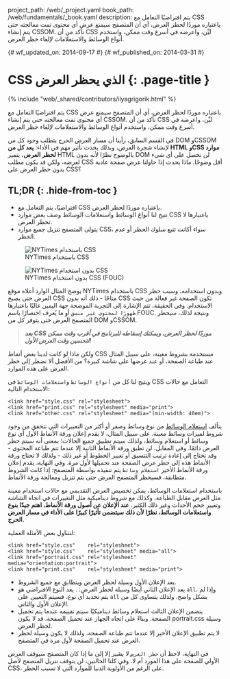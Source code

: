 project_path: /web/_project.yaml
book_path: /web/fundamentals/_book.yaml
description: يتم افتراضيًا التعامل مع CSS باعتباره موردًا لحظر العرض، أي أن المتصفح سيمنع عرض أي محتوى تمت معالجته حتى يتم إنشاء CSSOM. تأكد من أن CSS ليِّن، واعرضه في أسرع وقت ممكن، واستخدم أنواع الوسائط والاستعلامات لإلغاء حظر العرض.

{# wf_updated_on: 2014-09-17 #}
{# wf_published_on: 2014-03-31 #}

# CSS الذي يحظر العرض {: .page-title }

{% include "web/_shared/contributors/ilyagrigorik.html" %}


يتم افتراضيًا التعامل مع CSS باعتباره موردًا لحظر العرض، أي أن المتصفح سيمنع عرض أي محتوى تمت معالجته حتى يتم إنشاء CSSOM. تأكد من أن CSS ليِّن، واعرضه في أسرع وقت ممكن، واستخدم أنواع الوسائط والاستعلامات لإلغاء حظر العرض.



في القسم السابق، رأينا أن مسار العرض الحرج يتطلب وجود كل من DOM وCSSOM لإنشاء شجرة العرض، وبذلك يحدث تأثير مهم في الأداء: **يعد كل من HTML وCSS موارد لحظر العرض.** يتميز HTML بالوضوح نظرًا لأنه بدون DOM لن نحصل على أي شيء لعرضه، ولكن قد يكون مطلب CSS أقل وضوحًا. ماذا يحدث إذا حاولنا عرض صفحة عادية بدون حظر العرض على CSS؟

## TL;DR {: .hide-from-toc }
- افتراضيًا، يتم التعامل مع CSS باعتباره موردًا لحظر العرض.
- تتيح لنا أنواع الوسائط واستعلامات الوسائط وصف بعض موارد CSS باعتبارها لا تحظر العرض.
- يتولى المتصفح تنزيل جميع موارد CSS، سواء أكانت تتبع سلوك الحظر أو عدم الحظر.

<figure class="attempt-left">
  <img src="images/nytimes-css-device.png" alt="NYTimes باستخدام CSS">
  <figcaption>NYTimes باستخدام CSS</figcaption>
</figure>
<figure class="attempt-right">
  <img src="images/nytimes-nocss-device.png" alt="NYTimes بدون استخدام CSS">
  <figcaption>NYTimes بدون استخدام CSS (FOUC)</figcaption>
</figure>

<div class="clearfix"></div>

يوضح المثال الوارد أعلاه موقع NYTimes باستخدام CSS وبدون استخدامه، وسبب حظر العرض حتى يصبح CSS متاحًا - ذلك أنه بدون CSS تكون الصفحة غير فعالة من حيث الاستخدام. وفي الحقيقة، تتم الإشارة إلى التجربة الموضحة جهة اليمين غالبًا باعتبارها `ظهورًا لمحتوى غير منسق` أو ما يُعرف اختصارًا باسم FOUC. ونتيجة لذلك، سيحظر المتصفح العرض حتى يتوفر كل من DOM وCSSOM.



> **_يعد CSS موردًا لحظر العرض، ويمكنك إسقاطه للبرنامج في أقرب وقت ممكن لتحسين وقت العرض الأول!_**

ولكن ماذا لو كانت لدينا بعض أنماط CSS مستخدمة بشروط معينة، على سبيل المثال عند طباعة الصفحة، أو عند عرضها على شاشة كبيرة؟ من الأفضل ألا نضطر إلى حظر العرض على هذه الموارد.

ويتيح لنا كل من `أنواع الوسائط` و`استعلامات الوسائط` في CSS التعامل مع حالات الاستخدام التالية:


    <link href="style.css" rel="stylesheet">
    <link href="print.css" rel="stylesheet" media="print">
    <link href="other.css" rel="stylesheet" media="(min-width: 40em)">
    

يتألف [استعلام الوسائط](/web/fundamentals/design-and-ui/responsive/) من نوع وسائط وصفر أو أكثر من التعبيرات التي تتحقق من وجود شروط لميزات وسائط معينة. على سبيل المثال، لا يقدم إعلان ورقة الأنماط الأول أي نوع وسائط أو استعلام وسائط، ولذلك سيتم تطبيق جميع الحالات؛ بمعنى أنه سيتم حظر العرض دائمًا. وفي المقابل، لن تطبق ورقة الأنماط الثانية إلا عندما تتم طباعة المحتوى - وقد تحتاج إلى إعادة ترتيب التنسيق أو تغيير الخطوط أو غير ذلك - ولذلك لا تحتاج ورقة الأنماط هذه إلى حظر عرض الصفحة عند تحميلها لأول مرة. وفي النهاية، يقدم إعلان ورقة الأنماط الأخير `استعلام وسائط` يتم تنفيذه بواسطة المتصفح: إذا كانت الشروط متطابقة، فسيحظر المتصفح العرض حتى يتم تنزيل ومعالجة ورقة الأنماط.

باستخدام استعلامات الوسائط، يمكن تخصيص العرض التقديمي مع حالات استخدام معينة مثل العرض مقابل الطباعة، وكذلك مع شروط ديناميكية مثل التغييرات في اتجاه الشاشة وتغيير حجم الأحداث وغير ذلك الكثير. **عند الإعلان عن أصول ورقة الأنماط، اهتم جيدًا بنوع واستعلامات الوسائط، نظرًا لأن ذلك سيتضمن تأثيرًا كبيرًا على الأداء في مسار العرض الحرج.**

لنتناول بعض الأمثلة العملية:


    <link href="style.css"    rel="stylesheet">
    <link href="style.css"    rel="stylesheet" media="all">
    <link href="portrait.css" rel="stylesheet" media="orientation:portrait">
    <link href="print.css"    rel="stylesheet" media="print">
    

* يعد الإعلان الأول وسيلة لحظر العرض ويتطابق مع جميع الشروط.
* يعد الإعلان الثاني أيضًا وسيلة لحظر العرض: . يعد النوع الافتراضي هو `all`، وإذا لم يتم تحديد أي نوع، فسيتم التعيين على `all` بشكل واضح. ولذلك يتساوى كل من الإعلان الأول والثاني.
* يتضمن الإعلان الثالث استعلام وسائط ديناميكيًا سيتم تقييمه عندما يتم تحميل الصفحة. وبناءً على اتجاه الجهاز عند تحميل الصفحة، قد لا يكون portrait.css وسيلة لحظر العرض.
* لا يتم تطبيق الإعلان الأخير إلا عندما تتم طباعة الصفحة، ولذلك لا يكون وسيلة لحظر العرض عند تحميل الصفحة لأول مرة في المتصفح.

في النهاية، لاحظ أن `حظر العرض` لا يشير إلا إلى ما إذا كان المتصفح سيوقف العرض الأولي للصفحة على هذا المورد أم لا. وفي كلتا الحالتين، لن يتوقف تنزيل المتصفح لأصل CSS، على الرغم من الأولوية الدنيا للموارد التي لا تسبب الحظر.




